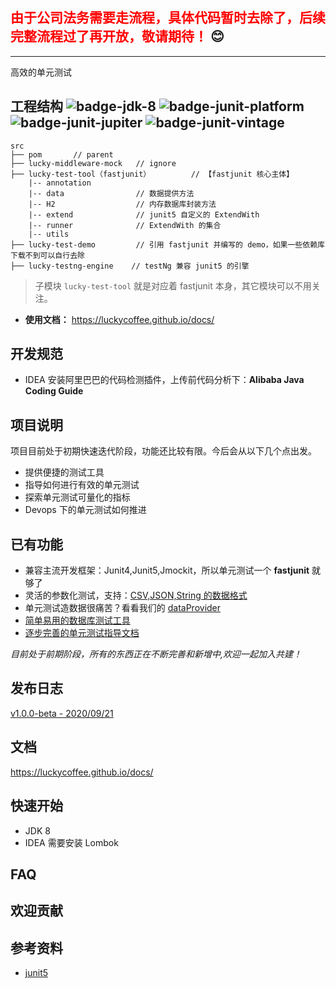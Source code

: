 


## <font color="red">由于公司法务需要走流程，具体代码暂时去除了，后续完整流程过了再开放，敬请期待！ </font> :blush:

---
 高效的单元测试


## 工程结构  ![badge-jdk-8] ![badge-junit-platform] ![badge-junit-jupiter] ![badge-junit-vintage]

```
src
├── pom       // parent 
├── lucky-middleware-mock   // ignore
├── lucky-test-tool（fastjunit）         // 【fastjunit 核心主体】
    |-- annotation
    |-- data                // 数据提供方法
    |-- H2                  // 内存数据库封装方法
    |-- extend              // junit5 自定义的 ExtendWith
    |-- runner              // ExtendWith 的集合
    |-- utils          
├── lucky-test-demo         // 引用 fastjunit 并编写的 demo，如果一些依赖库下载不到可以自行去除      
├── lucky-testng-engine    // testNg 兼容 junit5 的引擎 
```

> 子模块 `lucky-test-tool` 就是对应着 fastjunit 本身，其它模块可以不用关注。

- **使用文档：** https://luckycoffee.github.io/docs/


## 开发规范 ##
- IDEA 安装阿里巴巴的代码检测插件，上传前代码分析下：**Alibaba Java Coding Guide**

## 项目说明
项目目前处于初期快速迭代阶段，功能还比较有限。今后会从以下几个点出发。

- 提供便捷的测试工具
- 指导如何进行有效的单元测试
- 探索单元测试可量化的指标
- Devops 下的单元测试如何推进

## 已有功能 ##

- 兼容主流开发框架：Junit4,Junit5,Jmockit，所以单元测试一个 **fastjunit** 就够了
- 灵活的参数化测试，支持：[CSV,JSON,String 的数据格式](https://luckycoffee.github.io/docs/test-basic/parameter-csv/)
- 单元测试造数据很痛苦？看看我们的 [dataProvider](https://luckycoffee.github.io/docs/test-basic/dataProvider/)
- [简单易用的数据库测试工具](https://luckycoffee.github.io/docs/db/h2/)
- [逐步完善的单元测试指导文档](https://luckycoffee.github.io/docs/)

*目前处于前期阶段，所有的东西正在不断完善和新增中,欢迎一起加入共建！*



## 发布日志 ##

[v1.0.0-beta - 2020/09/21](https://luckycoffee.github.io/docs/changelog/)

## 文档

https://luckycoffee.github.io/docs/

## 快速开始 ##
- JDK 8
- IDEA 需要安装 Lombok


## FAQ ##


## 欢迎贡献


## 参考资料

- [junit5](https://junit.org/junit5/docs/current/user-guide/)





[badge-jdk-8]: https://img.shields.io/badge/jdk-8-lightgray.svg "JDK-8"
[badge-junit-platform]: https://img.shields.io/badge/junit-platform-brightgreen.svg "JUnit Platform"
[badge-junit-jupiter]: https://img.shields.io/badge/junit-jupiter-green.svg "JUnit Jupiter Engine"
[badge-junit-vintage]: https://img.shields.io/badge/junit-vintage-yellowgreen.svg "JUnit Vintage Engine"
